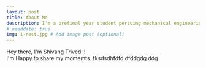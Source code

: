 ```yaml
---
layout: post
title: About Me
description: I'm a prefinal year student persuing mechanical engineering. # Add post description (optional)
# needdate: true
img: i-rest.jpg # Add image post (optional)
---
```


Hey there, I'm Shivang Trivedi !  
I'm Happy to share my momemts.
fksdsdhfdfd
dfddgdg
ddg

<!-- ![I and My friends]({{site.baseurl}}/assets/img/we-in-rest.jpg) -->